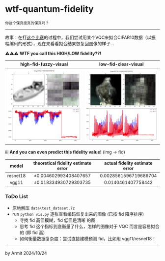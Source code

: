 # wtf-quantum-fidelity

    你这个保真度真的保真吗？

----

故事：在打[这个比赛](http://ac-innovation.com/entryInformation/entryDetail?_t=texBUA9y%2BdZhRtD8%2FqAteuRK4wxWuHixgeftjct5SM0%3D)的过程中，我们尝试用某个VQC来拟合CIFAR10数据（以振幅编码的形式），现在来看看拟合结果恢复回图像的样子...

⚠⚠⚠ **WTF you call this HIGH/LOW fidelity??!**

| high-fid-fuzzy-visual | low-fid-clear-visual |
| :-: | :-: |
| ![high-fid-fuzzy-visual.png](./img/high-fid-fuzzy-visual.png) | ![low-fid-clear-visual.png](./img/low-fid-clear-visual.png) |

ℹℹℹ **And you can even predict this fidelity value!** (img -> fid)

| model | theoretical fidelity estimate error | actual fidelity estimate error |
| :-: | :-: | :-: |
| resnet18 | ±0.004602993408407657 | 0.0028561596719686704 |
| vgg11    | ±0.018334930729303735 | 0.0140461407758442    |


### ToDo List

- 原地解压 `data\test_dataset.7z`
- run `python vis.py` 逐张查看编码恢复出来的图像 (已按 fid 降序排序)
  - 寻找 fid 高但模糊，fid 低但是清晰 的图
  - 思考 fid 这个指标到底衡量了什么，怎样的图像对于 VQC 而言是容易拟合的 (即 fid 高)
  - 如何衡量数据复杂度：尝试直接建模预测 fid，比如用 vgg11/resnet18！

----
by Armit
2024/10/24
